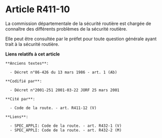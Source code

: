 # Article R411-10

La commission départementale de la sécurité routière est chargée de connaître des différents problèmes de la sécurité
routière.

Elle peut être consultée par le préfet pour toute question générale ayant trait à la sécurité routière.

**Liens relatifs à cet article**

	**Anciens textes**:

	  - Décret n°86-426 du 13 mars 1986 - art. 1 (Ab)

	**Codifié par**:

	  - Décret n°2001-251 2001-03-22 JORF 25 mars 2001

	**Cité par**:

	  - Code de la route. - art. R411-12 (V)

	**Liens**:

	  - SPEC_APPLI: Code de la route. - art. R432-1 (V)
	  - SPEC_APPLI: Code de la route. - art. R432-2 (M)
